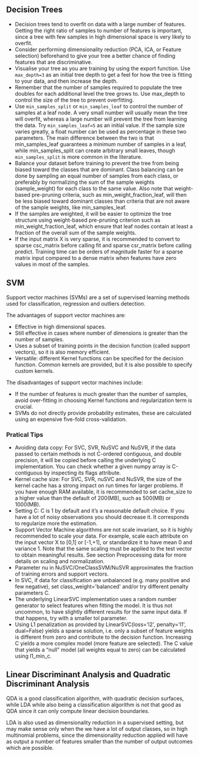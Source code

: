 ## Decision Trees

* Decision trees tend to overfit on data with a large number of features. Getting the right ratio of samples to number of features is important, 
    since a tree with few samples in high dimensional space is very likely to overfit.
* Consider performing dimensionality reduction (PCA, ICA, or Feature selection) beforehand to give your tree 
    a better chance of finding features that are discriminative.
* Visualise your tree as you are training by using the export function. Use `max_depth=3` as an initial tree 
    depth to get a feel for how the tree is fitting to your data, and then increase the depth.
* Remember that the number of samples required to populate the tree doubles for each additional level the 
    tree grows to. Use max_depth to control the size of the tree to prevent overfitting.
* Use `min_samples_split` or `min_samples_leaf` to control the number of samples at a leaf node. A very small number will usually 
    mean the tree will overfit, whereas a large number will prevent the tree from learning the data. 
    Try `min_samples_leaf=5` as an initial value. If the sample size varies greatly, a float number can be used as percentage in 
    these two parameters. The main difference between the two is that min_samples_leaf guarantees a minimum number of samples in a leaf, 
    while min_samples_split can create arbitrary small leaves, though `min_samples_split` is more common in the literature.
* Balance your dataset before training to prevent the tree from being biased toward the classes that are dominant. Class balancing can be 
    done by sampling an equal number of samples from each class, or preferably by normalizing the sum of 
    the sample weights (sample_weight) for each class to the same value. Also note that weight-based 
    pre-pruning criteria, such as min_weight_fraction_leaf, will then be less biased toward dominant classes 
    than criteria that are not aware of the sample weights, like min_samples_leaf.
* If the samples are weighted, it will be easier to optimize the tree structure using weight-based pre-pruning criterion such 
    as min_weight_fraction_leaf, which ensure that leaf nodes contain at least a fraction of the overall sum of the sample weights.
* If the input matrix X is very sparse, it is recommended to convert to sparse csc_matrix before calling fit and sparse 
    csr_matrix before calling predict. Training time can be orders of magnitude faster for a sparse matrix input compared 
    to a dense matrix when features have zero values in most of the samples.

## SVM

Support vector machines (SVMs) are a set of supervised learning methods used for classification, regression and outliers detection.

The advantages of support vector machines are:

* Effective in high dimensional spaces.
* Still effective in cases where number of dimensions is greater than the number of samples.
* Uses a subset of training points in the decision function (called support vectors), so it is also memory efficient.
* Versatile: different Kernel functions can be specified for the decision function. Common kernels are provided, but it is also possible to specify custom kernels.

The disadvantages of support vector machines include:

* If the number of features is much greater than the number of samples, avoid over-fitting in choosing Kernel functions and regularization term is crucial.
* SVMs do not directly provide probability estimates, these are calculated using an expensive five-fold cross-validation.


### Pratical Tips


* Avoiding data copy: For SVC, SVR, NuSVC and NuSVR, if the data passed to certain methods is not C-ordered contiguous, and double precision, 
    it will be copied before calling the underlying C implementation. You can check whether a given numpy array is C-contiguous 
    by inspecting its flags attribute.
* Kernel cache size: For SVC, SVR, nuSVC and NuSVR, the size of the kernel cache has a strong impact on run times for larger problems. 
    If you have enough RAM available, it is recommended to set cache_size to a higher value than the default of 200(MB), such as 500(MB) or 1000(MB).
* Setting C: C is 1 by default and it’s a reasonable default choice. If you have a lot of noisy observations you should decrease it. 
    It corresponds to regularize more the estimation.
* Support Vector Machine algorithms are not scale invariant, so it is highly recommended to scale your data. For example, 
    scale each attribute on the input vector X to [0,1] or [-1,+1], or standardize it to have mean 0 and variance 1. 
    Note that the same scaling must be applied to the test vector to obtain meaningful results. 
    See section Preprocessing data for more details on scaling and normalization.
* Parameter nu in NuSVC/OneClassSVM/NuSVR approximates the fraction of training errors and support vectors.
* In SVC, if data for classification are unbalanced (e.g. many positive and few negative), 
    set class_weight='balanced' and/or try different penalty parameters C.
* The underlying LinearSVC implementation uses a random number generator to select features when fitting the model. 
    It is thus not uncommon, to have slightly different results for the same input data. If that happens, try with a smaller tol parameter.
* Using L1 penalization as provided by LinearSVC(loss='l2', penalty='l1', dual=False) yields a sparse solution, i.e. only a 
    subset of feature weights is different from zero and contribute to the decision function. Increasing C yields a more complex 
    model (more feature are selected). The C value that yields a “null” model (all weights equal to zero) can be calculated using l1_min_c.



## Linear Discriminant Analysis and Quadratic Discriminant Analysis

QDA is a good classification algorithm, with quadratic decision surfaces, while
LDA while also being a classification algorithm is not that good as QDA since it
can only compute linear decision boundaries.

LDA is also used as dimensionality reduction in a supervised setting, but may 
make sense only when the we have a lot of output classes, so in high multinomial
problems, since the dimensionality reduction applied will have as output 
a number of features smaller than the number of output outcomes which are
possible.

